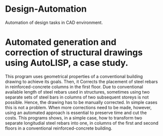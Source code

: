 # Design-Automation
Automation of design tasks in CAD environment.
# Automated generation and correction of structural drawings using AutoLISP, a case study.
This program uses geometrical properties of a conventional building drawing to achieve its goals.
Then, it Corrects the placement of steel rebars in reinforced-concrete columns in the first floor.
Due to conventional available length of steel rebars used in structures, sometimes using two separate sets of steel bars in columns of two subsequent storeys is not possible. Hence, the drawing has to be manually corrected. In simple cases this is not a problem. When more corrections need to be made, however, using an automated approach is essential to preserve time and cut the costs. This programs shows, in a simple case, how to transform two separate longitudial steel rebars into one, in columns of the first and second floors in a conventional reinforced-concrete building.
